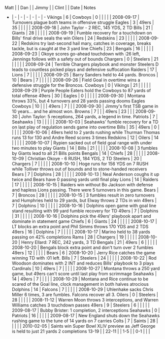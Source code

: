 Matt | | Dan | | Jimmy | | Clint | | Date | Notes
- | - | - | - | - | - | -
Vikings | 6 | Cowboys | 0 |  |  |  |  | 2008-09-17 | Turnovers plague both teams in offensive struggle
Eagles | 3 | 49ers | 35 |  |  |  |  | 2008-09-18 | John Taylor - 2 REC, 145 YDS, 2 TD
Bills | 21 | Giants | 28 |  |  |  |  | 2008-09-19 | Fumble recovery for a touchdown on Bills' final drive seals the win
Oilers | 24 | Redskins | 23 |  |  |  |  | 2008-09-22 | Redskins try last-second hail mary, catches in coverage, breaks tackle, but is caught at the 3 yard line
Chiefs | 23 | Bengals | 16 |  |  |  |  | 2008-09-23 | Okoye scores go-ahead touchdown with :26 left, Jennings follows with a safety out of bounds
Chargers | 0 | Steelers | 21 |  |  |  |  | 2008-09-24 | Terrible Chargers playbook and monster Steelers D leads to countless picked plays and defensive suffocation
Raiders | 17 | Lions | 7 |  |  |  |  | 2008-09-25 | Barry Sanders held to 44 yards.
Broncos | 10 | Bears | 7 |  |  |  |  | 2008-09-26 | Field Goal in overtime wins a defensive struggle for the Broncos.
Cowboys | 0 | Vikings | 21 |  |  |  |  | 2008-09-29 | Purple People Eaters hold the Cowboys to 87 yards of total offense
49ers | 30 | Eagles | 0 |  |  |  |  | 2008-09-30 | Montana throws 33%, but 4 turnovers and 28 yards passing dooms Eagles
Cowboys | 10 |  |  | 49ers | 7 |  |  | 2008-09-30 | Jimmy's first TSB game in 10 years... and he almost won.
Browns | 7 |  |  | 49ers | 23 |  |  | 2008-09-30 | John Taylor: 5 receptions, 264 yards, a legend in time.
Patriots | 7 | Seahawks | 13 |  |  |  |  | 2008-10-03 | Seahawks' fumble recovery for a TD on last play of regulation sends game into overtime
Bills | 35 | 49ers | 0 |  |  |  |  | 2008-10-06 | 49ers held to 2 yards rushing while Thurman Thomas runs 13 for 130 and Andre Reed scores 3 times
Redskins | 12 | Oilers | 14 |  |  |  |  | 2008-10-07 | Rypien sacked out of field goal range with under two minutes to play
Giants | 14 | Bills | 21 |  |  |  |  | 2008-10-08 | 3 fumbles by Giants lead to all 21 Bills points
Bengals | 14 | Chiefs | 28 |  |  |  |  | 2008-10-09 | Christian Okoye - 6 RUSH, 184 YDS, 2 TD
Steelers | 20 | Chargers | 7 |  |  |  |  | 2008-10-10 | Hoge runs for 156 YDS on 7 RUSH while Tolliver throws out of bounds and to stone-handed receivers
Bears | 7 | Dolphins | 28 |  |  |  |  | 2008-10-13 | Neal Anderson coughs it up twice and Bears have 0 passing yards until final play
Lions | 14 | Raiders | 17 |  |  |  |  | 2008-10-15 | Raiders win without Bo Jackson with defense and hapless Lions passing. There were 5 turnovers in this game.
Bears | 7 | Broncos | 28 |  |  |  |  | 2008-10-15 | 3 fumbles result in zero turnovers and Humphries held to 29 yards, but Elway throws 2 TDs in win
49ers | 7 | Dolphins | 10 |  |  |  |  | 2008-10-16 | Dolphins open game with goal line stand resulting with 99 yard fumble recovery for TD
49ers | 7 | Dolphins | 31 |  |  |  |  | 2008-10-16 | Dolphins pick the 49ers' playbook apart and dominate in statement game
Chiefs | 6 | Giants | 24 |  |  |  |  | 2008-10-17 | LT blocks an extra point and Phil Simms throws 170 YDS and 2 TDS
49ers | 16 | Dolphins | 7 |  |  |  |  | 2008-10-17 | Marino held to 38 yards passing on 42% completions
Rams | 28 | Chargers | 19 |  |  |  |  | 2008-10-20 | Henry Ellard: 7 REC, 242 yards, 3 TD
Bengals | 21 | 49ers | 6 |  |  |  |  | 2008-10-20 | Bengals block extra point and don't turn over 2 fumbles
49ers | 12 |  |  |  |  | Bears | 6 | 2008-10-20 | Jerry Rice catches the game winning TD with :01 left.
Bills | 7 | Steelers | 24 |  |  |  |  | 2008-10-22 | Rod Woodson dominates with 2 INT and reduces Bills' playbook to 3 plays
Cardinals | 10 | 49ers | 7 |  |  |  |  | 2008-10-27 | Montana throws a 250 yard game, but 49ers can't score until last play from scrimmage
Seahawks | 14 | 49ers | 7 |  |  |  |  | 2008-10-29 | Montana and Rice continue to be scared of the Goal line, clock management in both halves atrocious
Dolphins | 14 | Falcons | 7 |  |  |  |  | 2008-10-29 | Uhlenhake sacks Chris Miller 6 times, 3 are fumbles. Falcons recover all 3.
Oilers | 0 | Steelers | 28 |  |  |  |  | 2008-11-12 | Warren Moon throws 3 interceptions, and Warren Williams catches 3 touchdown passes
49ers | 9 | Steelers | 6 |  |  |  |  | 2009-08-17 | Bubby Brister: 1 completion, 2 interceptions
Seahawks | 0 | Patriots | 16 |  |  |  |  | 2009-08-17 | New England shuts down the Seahawks rushing game to the tune of 14 yards on 7 carries
Colts | 7 | Saints | 28 |  |  |  |  | 2010-02-05 | Saints win Super Bowl XLIV preview as Jeff George is held to just 21 yards 2 completions
13-19 |  | 22-11 |  | 1-5 |  | 0-1 |  |  | 
